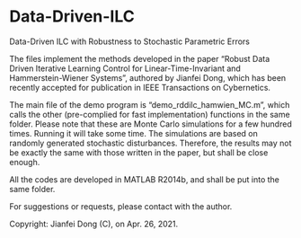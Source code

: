 # Data-Driven-ILC
Data-Driven ILC with Robustness to Stochastic Parametric Errors

The files implement the methods developed in the paper “Robust Data Driven Iterative Learning Control for Linear-Time-Invariant and Hammerstein-Wiener Systems”, authored by Jianfei Dong, which has been recently accepted for publication in IEEE Transactions on Cybernetics.

The main file of the demo program is “demo_rddilc_hamwien_MC.m”, which calls the other (pre-complied for fast implementation) functions in the same folder. Please note that these are Monte Carlo simulations for a few hundred times. Running it will take some time. The simulations are based on randomly generated stochastic disturbances. Therefore, the results may not be exactly the same with those written in the paper, but shall be close enough.

All the codes are developed in MATLAB R2014b, and shall be put into the same folder.

For suggestions or requests, please contact with the author.

Copyright: Jianfei Dong (C), on Apr. 26, 2021.
